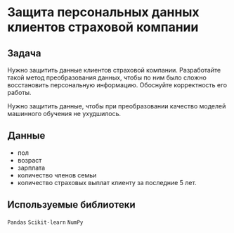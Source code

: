 # Защита персональных данных клиентов страховой компании


## Задача
Нужно защитить данные клиентов страховой компании. Разработайте такой метод преобразования данных, чтобы по ним было сложно восстановить персональную информацию. Обоснуйте корректность его работы.

Нужно защитить данные, чтобы при преобразовании качество моделей машинного обучения не ухудшилось.


## Данные

- пол
- возраст
- зарплата
- количество членов семьи
- количество страховых выплат клиенту за последние 5 лет.


## Используемые библиотеки

`Pandas`  `Scikit-learn` `NumPy`